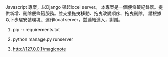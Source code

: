 Javascript 專案，以Django 架起locel server。 本專案是一個便條籤紀錄器。提供新增、刪除便條籤服務。並支援拖曳移動、拖曳改變順序、拖曳刪除。
請根據以下步驟安裝環境、運作local server，並連結進入，謝謝。


1. pip -r requirements.txt

2. python manage.py runserver

3. http://127.0.0.1/magicnote
